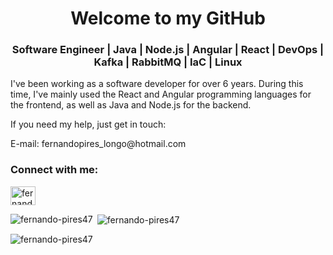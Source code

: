 <h1 align="center">Welcome to my GitHub</h1>

<h3 align="center">Software Engineer | Java | Node.js | Angular | React | DevOps | Kafka | RabbitMQ | IaC | Linux</h3>

I've been working as a software developer for over 6 years. During this time, I've mainly used the React and Angular programming languages for the frontend, as well as Java and Node.js for the backend. 

<p align="left">
If you need my help, just get in touch: 
</p>
E-mail: fernandopires_longo@hotmail.com

<h3 align="left">Connect with me:</h3>
<p align="left">
<a href="https://www.linkedin.com/in/fernando-pires-3b1293161/" target="blank"><img align="center" src="https://raw.githubusercontent.com/rahuldkjain/github-profile-readme-generator/master/src/images/icons/Social/linked-in-alt.svg" alt="fernando-pires" height="30" width="40" /></a>
</p>

<p><img align="left" src="https://github-readme-stats.vercel.app/api/top-langs?username=fernando-pires47&show_icons=true&locale=en&layout=compact" alt="fernando-pires47" /></p>

<p>&nbsp;<img align="center" src="https://github-readme-stats.vercel.app/api?username=fernando-pires47&show_icons=true&locale=en" alt="fernando-pires47" /></p>

<p><img align="center" src="https://github-readme-streak-stats.herokuapp.com/?user=fernando-pires47&" alt="fernando-pires47" /></p>
